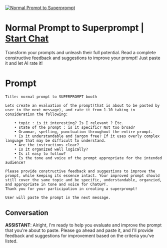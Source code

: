 
[![Normal Prompt to Superprompt](https://flow-prompt-covers.s3.us-west-1.amazonaws.com/icon/futuristic/futu_6.png)](https://gptcall.net/chat.html?data=%7B%22contact%22%3A%7B%22id%22%3A%22T3cRMl-9ci_rc8Mn6g3MC%22%2C%22flow%22%3Atrue%7D%7D)
# Normal Prompt to Superprompt | [Start Chat](https://gptcall.net/chat.html?data=%7B%22contact%22%3A%7B%22id%22%3A%22T3cRMl-9ci_rc8Mn6g3MC%22%2C%22flow%22%3Atrue%7D%7D)
Transform your prompts and unleash their full potential. Read a complete constructive feedback and suggestions to improve your prompt! Just paste it and let AI rate it!

# Prompt

```
Title: normal prompt to SUPERPROMPT booth

Lets create an evaluation of the prompt(that is about to be pasted by user in the next message), and rate it from 1-10 taking in consideration the following:

    • topic : is it interesting? Is I relevant ? Etc.
    • state of the prompt : is it specific? Not too broad?
    • Grammar, spelling, punctuation throughout the entire prompt.
    • Is it understandable and jargon free? If it uses overly complex language that may be difficult to understand.
    • Are the instructions clear?
    • Is it organized well logically? 
    • Is it easy to follow?
    • Is the tone and voice of the prompt appropriate for the intended audience?

Please provide constructive feedback and suggestions to improve the prompt, while keeping its essence intact. Your improved prompt should still cover the same topic and be specific, understandable, organzied, and appropriate in tone and voice for ChatGPT.
Thank you for your participation in creating a superprompt!

User will paste the prompt in the next message.
```

## Conversation

**ASSISTANT**: Alright, I'm ready to help you evaluate and improve the prompt that you're about to paste. Please go ahead and paste it, and I'll provide feedback and suggestions for improvement based on the criteria you've listed.


